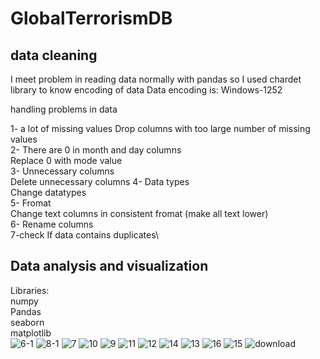 # GlobalTerrorismDB
## data cleaning
I meet problem in reading data normally with pandas so I used
chardet library to know encoding of data
Data encoding is: Windows-1252

handling problems in data

1- a lot of missing values
Drop columns with too large number of missing values \
2- There are 0 in month and day columns \
Replace 0 with mode value\
3- Unnecessary columns\
Delete unnecessary columns
4- Data types\
Change datatypes\
5- Fromat\
Change text columns in consistent fromat (make all text
lower)\
6- Rename columns\
7-check If data contains duplicates\
## Data analysis and visualization
Libraries:\
numpy\
Pandas\
seaborn\
matplotlib\
![6-1](https://github.com/user-attachments/assets/3fe2b116-c7f5-4004-b103-5dabbac4bd9e)
![8-1](https://github.com/user-attachments/assets/6c0174ac-45ff-4d94-a36f-b473f5935a11)
![7](https://github.com/user-attachments/assets/4701d6db-c8bf-42f5-ba99-f5cbb4c45a78)
![10](https://github.com/user-attachments/assets/7c39a0aa-bdb5-4df5-b0d1-0694576128e1)
![9](https://github.com/user-attachments/assets/c1c9d516-9e64-4b46-bc63-8dfe88266cb3)
![11](https://github.com/user-attachments/assets/8bf20cdf-75f0-4c2b-80a2-8b1be4c420ae)
![12](https://github.com/user-attachments/assets/1eed04b2-e44a-4509-97cd-1f6cc782c252)
![14](https://github.com/user-attachments/assets/91bf8d53-ff7d-4b60-829f-2df7357c9465)
![13](https://github.com/user-attachments/assets/58e9cb51-d04a-402f-8017-1fe89190ff69)
![16](https://github.com/user-attachments/assets/7e2b6833-a5bc-430a-b572-fc651f989afd)
![15](https://github.com/user-attachments/assets/8e8c60ea-8987-4254-9d1e-18ba2d47314d)
![download](https://github.com/user-attachments/assets/2a55714e-ed91-4b95-b4aa-f9fb405cb387)


